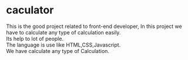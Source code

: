# caculator

This is the good project related to front-end developer,
In this project we have to calculate any type of calculation easily.<br/>
Its help to lot of people.<br/>
The language is use like HTML,CSS,Javascript.<br/>
We have calculate any type of Calculation.

